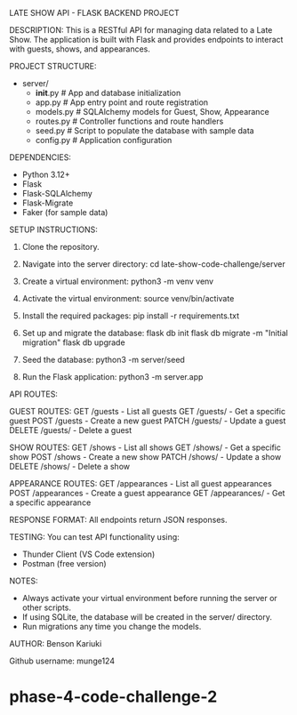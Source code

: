 LATE SHOW API - FLASK BACKEND PROJECT

DESCRIPTION:
This is a RESTful API for managing data related to a Late Show. The application is built with Flask and provides endpoints to interact with guests, shows, and appearances.

PROJECT STRUCTURE:
- server/
  - __init__.py           # App and database initialization
  - app.py                # App entry point and route registration
  - models.py             # SQLAlchemy models for Guest, Show, Appearance
  - routes.py             # Controller functions and route handlers
  - seed.py               # Script to populate the database with sample data
  - config.py             # Application configuration

DEPENDENCIES:
- Python 3.12+
- Flask
- Flask-SQLAlchemy
- Flask-Migrate
- Faker (for sample data)

SETUP INSTRUCTIONS:
1. Clone the repository.

2. Navigate into the server directory:
   cd late-show-code-challenge/server

3. Create a virtual environment:
   python3 -m venv venv

4. Activate the virtual environment:
   source venv/bin/activate

5. Install the required packages:
   pip install -r requirements.txt

6. Set up and migrate the database:
   flask db init
   flask db migrate -m "Initial migration"
   flask db upgrade

7. Seed the database:
   python3 -m server/seed

8. Run the Flask application:
   python3 -m server.app

API ROUTES:

GUEST ROUTES:
GET /guests                  - List all guests
GET /guests/<id>             - Get a specific guest
POST /guests                 - Create a new guest
PATCH /guests/<id>           - Update a guest
DELETE /guests/<id>          - Delete a guest

SHOW ROUTES:
GET /shows                   - List all shows
GET /shows/<id>              - Get a specific show
POST /shows                  - Create a new show
PATCH /shows/<id>            - Update a show
DELETE /shows/<id>           - Delete a show

APPEARANCE ROUTES:
GET /appearances             - List all guest appearances
POST /appearances            - Create a guest appearance
GET /appearances/<id>        - Get a specific appearance

RESPONSE FORMAT:
All endpoints return JSON responses.

TESTING:
You can test API functionality using:
- Thunder Client (VS Code extension)
- Postman (free version)

NOTES:
- Always activate your virtual environment before running the server or other scripts.
- If using SQLite, the database will be created in the server/ directory.
- Run migrations any time you change the models.

AUTHOR:
Benson Kariuki

Github username:
munge124
# phase-4-code-challenge-2

